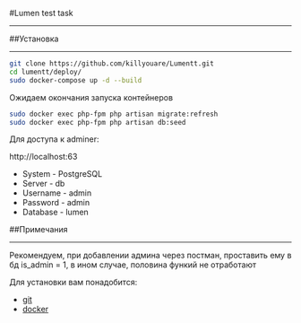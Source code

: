 #Lumen test task 
***

##Установка
***
```bash
git clone https://github.com/killyouare/Lumentt.git
cd lumentt/deploy/
sudo docker-compose up -d --build
```
Ожидаем окончания запуска контейнеров
```bash
sudo docker exec php-fpm php artisan migrate:refresh
sudo docker exec php-fpm php artisan db:seed
```
Для доступа к adminer:

http://localhost:63

* System - PostgreSQL
* Server - db
* Username - admin
* Password - admin
* Database - lumen
    
##Примечания
***
Рекомендуем, при добавлении админа через постман, проставить ему в бд is_admin = 1, в ином случае, половина функий не отработают 

Для установки вам понадобится: 
 * [git](https://github.com/git-guides/install-git)
 * [docker](https://docs.docker.com/engine/install/)
 
